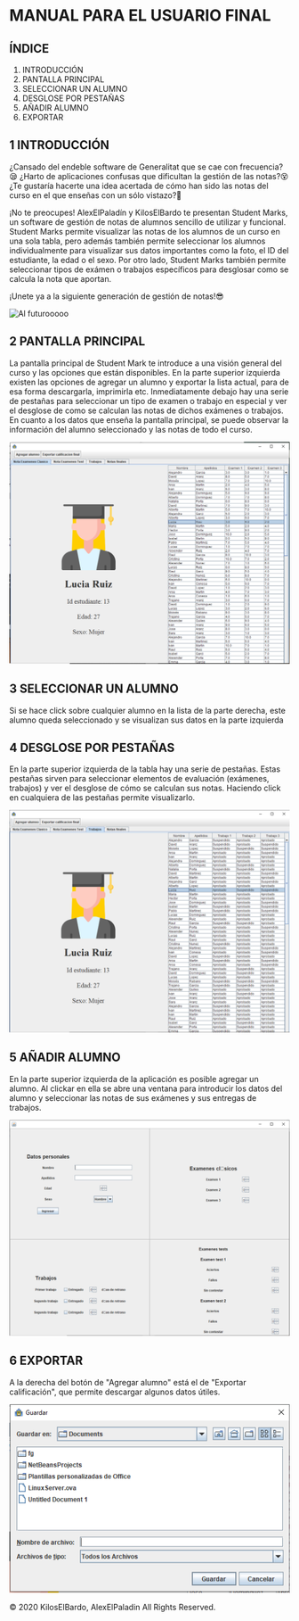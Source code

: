 # MANUAL PARA EL USUARIO FINAL 

## ÍNDICE

1. INTRODUCCIÓN
2. PANTALLA PRINCIPAL
3. SELECCIONAR UN ALUMNO
4. DESGLOSE POR PESTAÑAS
5. AÑADIR ALUMNO
6. EXPORTAR


## 1 INTRODUCCIÓN

¿Cansado del endeble software de Generalitat que se cae con frecuencia?:sleepy: ¿Harto de aplicaciones confusas que dificultan la gestión de las notas?:dizzy_face: ¿Te gustaría hacerte una idea acertada de cómo han sido las notas del curso en el que enseñas con un sólo vistazo?:eyes:

¡No te preocupes! AlexElPaladín y KilosElBardo te presentan Student Marks, un software de gestión de notas de alumnos sencillo de utilizar y funcional. Student Marks permite visualizar las notas de los alumnos de un curso en una sola tabla, pero además también permite seleccionar los alumnos individualmente para visualizar sus datos importantes como la foto, el ID del estudiante, la edad o el sexo.
Por otro lado, Student Marks también permite seleccionar tipos de exámen o trabajos específicos para desglosar como se calcula la nota que aportan.

¡Unete ya a la siguiente generación de gestión de notas!:sunglasses:

![Al futurooooo](https://media.giphy.com/media/uiWbpxrUnBYfHFAMmB/giphy.gif)


## 2 PANTALLA PRINCIPAL

La pantalla principal de Student Mark te introduce a una visión general del curso y las opciones que están disponibles. En la parte superior izquierda existen las opciones de agregar un alumno y exportar la lista actual, para de esa forma descargarla, imprimirla etc. Inmediatamente debajo hay una serie de pestañas para seleccionar un tipo de examen o trabajo en especial y ver el desglose de como se calculan las notas de dichos exámenes o trabajos.
En cuanto a los datos que enseña la pantalla principal, se puede observar la información del alumno seleccionado y las notas de todo el curso.

![Principal](./PantallaPrincipal.PNG)

## 3 SELECCIONAR UN ALUMNO

Si se hace click sobre cualquier alumno en la lista de la parte derecha, este alumno queda seleccionado y se visualizan sus datos en la parte izquierda  


## 4 DESGLOSE POR PESTAÑAS

En la parte superior izquierda de la tabla hay una serie de pestañas. Estas pestañas sirven para seleccionar elementos de evaluación (exámenes, trabajos) y ver el desglose de cómo se calculan sus notas. Haciendo click en cualquiera de las pestañas permite visualizarlo.


![Desglose](./Desglose.PNG)

## 5 AÑADIR ALUMNO

En la parte superior izquierda de la aplicación es posible agregar un alumno. Al clickar en ella se abre una ventana para introducir los datos del alumno y seleccionar las notas de sus exámenes y sus entregas de trabajos.

![AñadirAlumno](./Agregar.PNG)

## 6 EXPORTAR

A la derecha del botón de "Agregar alumno" está el de "Exportar calificación", que permite descargar algunos datos útiles.

![Exportar](./Exportar.PNG)

© 2020 KilosElBardo, AlexElPaladin
All Rights Reserved.
